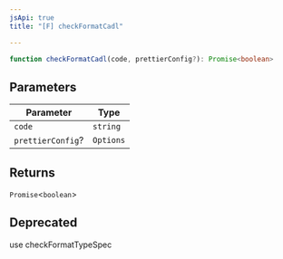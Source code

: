 ```yaml
---
jsApi: true
title: "[F] checkFormatCadl"

---
```

```ts
function checkFormatCadl(code, prettierConfig?): Promise<boolean>
```

## Parameters

| Parameter | Type |
| ------ | ------ |
| `code` | `string` |
| `prettierConfig`? | `Options` |

## Returns

`Promise`<`boolean`\>

## Deprecated

use checkFormatTypeSpec
